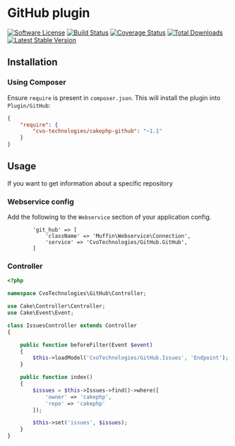 # GitHub plugin

[![Software License](https://img.shields.io/badge/license-MIT-brightgreen.svg?style=flat-square)](LICENSE.txt)
[![Build Status](https://img.shields.io/travis/cvo-technologies/cakephp-github/master.svg?style=flat-square)](https://travis-ci.org/cvo-technologies/cakephp-github)
[![Coverage Status](https://img.shields.io/codecov/c/github/cvo-technologies/cakephp-github.svg?style=flat-square)](https://codecov.io/github/cvo-technologies/cakephp-github)
[![Total Downloads](https://img.shields.io/packagist/dt/cvo-technologies/cakephp-github.svg?style=flat-square)](https://packagist.org/packages/cvo-technologies/cakephp-github)
[![Latest Stable Version](https://img.shields.io/packagist/v/cvo-technologies/cakephp-github.svg?style=flat-square&label=stable)](https://packagist.org/packages/cvo-technologies/cakephp-github)

## Installation

### Using Composer

Ensure `require` is present in `composer.json`. This will install the plugin into `Plugin/GitHub`:

```json
{
    "require": {
        "cvo-technologies/cakephp-github": "~1.1"
    }
}
```

## Usage

If you want to get information about a specific repository

### Webservice config

Add the following to the ```Webservice``` section of your application config.

```
        'git_hub' => [
            'className' => 'Muffin\Webservice\Connection',
            'service' => 'CvoTechnologies/GitHub.GitHub',
        ]
```

### Controller

```php
<?php

namespace CvoTechnologies\GitHub\Controller;

use Cake\Controller\Controller;
use Cake\Event\Event;

class IssuesController extends Controller
{

    public function beforeFilter(Event $event)
    {
        $this->loadModel('CvoTechnologies/GitHub.Issues', 'Endpoint');
    }

    public function index()
    {
        $issues = $this->Issues->find()->where([
            'owner' => 'cakephp',
            'repo' => 'cakephp'
        ]);

        $this->set('issues', $issues);
    }
}
```

